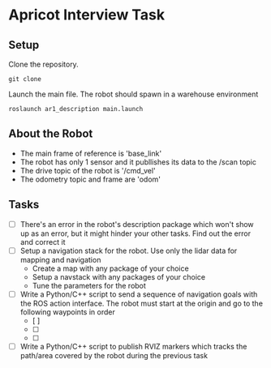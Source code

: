 # Apricot Interview Task

## Setup
Clone the repository. 
```
git clone 
```
Launch the main file. The robot should spawn in a warehouse environment
```
roslaunch ar1_description main.launch
```

## About the Robot
- The main frame of reference is 'base_link'
- The robot has only 1 sensor and it publlishes its data to the /scan topic
- The drive topic of the robot is '/cmd_vel'
- The odometry topic and frame are 'odom'

## Tasks
- [ ] There's an error in the robot's description package which won't show up as an error, but it might hinder your other tasks. Find out the error and correct it
- [ ] Setup a navigation stack for the robot. Use only the lidar data for mapping and navigation
  - Create a map with any package of your choice
  - Setup a navstack with any packages of your choice
  - Tune the parameters for the robot
- [ ] Write a Python/C++ script to send a sequence of navigation goals with the ROS action interface. The robot must start at the origin and go to the following waypoints in order
  - [ ]
  - [ ]
  - [ ]
- [ ] Write a Python/C++ script to publish RVIZ markers which tracks the path/area covered by the robot during the previous task

